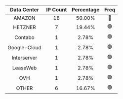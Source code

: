 | Data Center | IP Count | Percentage | Freq |
|:------------:|:--------:|:-----------:|:-----:|
| AMAZON | 18 | 50.00% | 🔴 |
| HETZNER | 7 | 19.44% | 🟢 |
| Contabo | 1 | 2.78% | 🟢 |
| Google-Cloud | 1 | 2.78% | 🟢 |
| Interserver | 1 | 2.78% | 🟢 |
| LeaseWeb | 1 | 2.78% | 🟢 |
| OVH | 1 | 2.78% | 🟢 |
| OTHER | 6 | 16.67% | 🟢 |